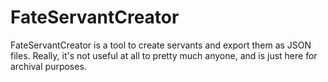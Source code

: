 # FateServantCreator
FateServantCreator is a tool to create servants and export them as JSON files. Really, it's not useful at all to pretty much anyone, and is just here for archival purposes.
